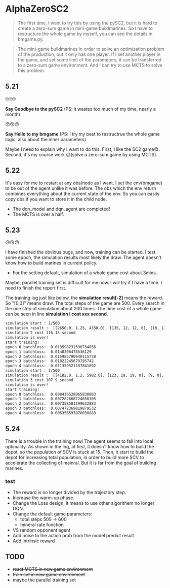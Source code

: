 # AlphaZeroSC2

>The first time, I want to try this by using the pySC2, but it is hard to create a zero-sum game in mini-game buildmarines. So I have to restructure the whole game by myself, you can see the details in bmgame.py.

>The mini-game buildmarines in order to solve an optimization problem of the production, but it only has one player. If I set another player in the game, and set some limit of the parameters, it can be transferred to a zero-sum game environment. And I can try to use MCTS to solve this problem.

## 5.21

🙄🙄🙄

**Say Goodbye to the pySC2** (PS: it wastes too much of my time, nearly a month)

😚😚😚

**Say Hello to my bmgame** (PS: I try my best to restructrue the whole game logic, also about the inner parameters)

Maybe I need to explain why I want to do this. First, I like the SC2 game😋. Second, it's my course work 😥(solve a zero-sum game by using MCTS).

## 5.22

It's easy for me to restart at any obs/node as I want. I set the env(bmgame) to be out of the agent unlike it was before. The obs which the env return combines everything about the current state of the env. So you can easily copy obs if you want to store it in the child node.

* The dqn_model and dqn_agent are completed!
* The MCTS is over a half.

## 5.23

😘😘😘

I have finished the obvious bugs, and now, training can be started.
I test some epoch, the simulation results most likely the draw. The agent doesn't know how to build marines in current policy. 

* For the setting default, simulation of a whole game cost about 3mins.

Maybe, parallel training set is difficult for me now. I will try if I have a time. I need to finish the report first.

The training log just like below, the **simulation result[-2]** means the reward. So "[0,0]" means draw. The total steps of the game are 500. Every search in the one step of simulation about 200 times. The time cost of a whole game can be seen in line **simulation i cost xxx second**.

~~~bash
simulation start : 2/500
simulation result :  [[2650.0, 1.25, 4350.0], [135, 12, 12, 0], [10, 1], [[], [], [], []], [2800.0, 1.25, 4350.0], [135, 12, 12, 0], [10, 0], [[], [], [], []], [0, 0], [250, 250]]
simulation 2 cost 116.15 second
simulation is over!
start training!
epoch 0 batchloss:  0.013598231598734856
epoch 1 batchloss:  0.0140206478536129
epoch 2 batchloss:  0.015985790640115738
epoch 3 batchloss:  0.01822245679795742
epoch 4 batchloss:  0.011359521187841892
simulation start : 3/500
simulation result :  [[4182.0, 1.2, 5982.0], [123, 19, 19, 0], [9, 0], [[], [], [], []], [3572.0, 1.25, 5422.0], [147, 20, 16, 0], [11, 0], [[], [], [], []], [0, 0], [250, 250]]
simulation 3 cost 107.9 second
simulation is over!
start training!
epoch 0 batchloss:  0.008436528965830803
epoch 1 batchloss:  0.007282668724656105
epoch 2 batchloss:  0.007358501199632883
epoch 3 batchloss:  0.007472369819879532
epoch 4 batchloss:  0.006356597878038883
~~~

## 5.24

There is a trouble in the training now! The agent seems to fall into local optimality. As shown in the log, at first, it doesn't know how to build the depot, so the population of SCV is stuck at 15. Then, it start to build the depot for increasing total population, in order to build more SCV to accelerate the collecting of mainral. But it is far from the goal of building marines.

### test
* The reward is no longer divided by the trajectory step.
* Increase the warm-up phase.
* Change the Loss design, it means to use other algorithem no longer DQN.
* Change the default game parameters: 
    * total steps 500 -> 600
    * mineral rate function
* VS random opponent agent
* Add noise to the action prob from the model predict result
* Add intrinsic reward
## TODO
* ~~reset MCTS in new game environment~~
* ~~train set in new game environment~~
* maybe the parallel training set